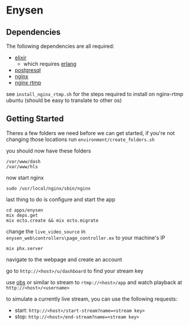 # Enysen
## Dependencies
The following dependencies are all required:
- [elixir](https://elixir-lang.org/)
  - which requires [erlang](https://www.erlang.org/)
- [postgresql](https://www.postgresql.org/)
- [nginx](https://github.com/nginx/nginx.git)
- [nginx rtmp](https://github.com/arut/nginx-rtmp-module.git)

see `install_nginx_rtmp.sh` for the steps required to install on nginx-rtmp ubuntu (should be easy to translate to other os)

## Getting Started
Theres a few folders we need before we can get started, if you're not changing those locations run `environment/create_folders.sh`

you should now have these folders
```
/var/www/dash
/var/www/hls
```
now start nginx
```
sudo /usr/local/nginx/sbin/nginx
```
last thing to do is configure and start the app
```
cd apps/enysen
mix deps.get
mix ecto.create && mix ecto.migrate
```
change the `live_video_source` in `enysen_web\controllers\page_controller.ex` to your machine's IP
```
mix phx.server
```
navigate to the webpage and create an account

go to `http://<host>/u/dashboard` to find your stream key

use [obs](https://obsproject.com/) or similar to stream to `rtmp://<host>/app` and watch playback at `http://<host>/<username>`

to simulate a currently live stream, you can use the following requests:
- start: `http://<host>/start-stream?name=<stream key>`
- stop: `http://<host>/end-stream?name=<stream key>`